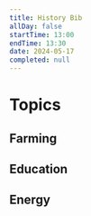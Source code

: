 ```yaml
---
title: History Bib
allDay: false
startTime: 13:00
endTime: 13:30
date: 2024-05-17
completed: null
---
```

# Topics
## Farming
## Education
## Energy
